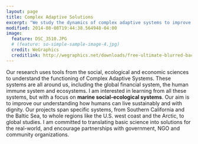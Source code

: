```yaml
---
layout: page
title: Complex Adaptive Solutions
excerpt: "We study the dynamics of complex adaptive systems to improve the well-being of people around the  world"
modified: 2014-08-08T19:44:38.564948-04:00
image:
  feature: DSC_3510.JPG
  # (feature: so-simple-sample-image-4.jpg)
  credit: WeGraphics
  creditlink: http://wegraphics.net/downloads/free-ultimate-blurred-background-pack/
---
```


Our research uses tools from the social, ecological and economic sciences to understand the functioning of Complex Adaptive Systems. These systems are all around us, including the global       financial system, the human immune system and ecosystems. I am interested in learning from all these systems, but with a focus on **marine social-ecological systems**. Our aim is to improve our understanding how humans can live sustainably and with dignity. Our projects span specific systems, from Southern California and the Baltic Sea, to whole regions like the U.S. west coast and the Arctic, to global studies. I am committed to translating basic science into solutions for the real-world, and encourage partnerships with government, NGO and community organizations. 

